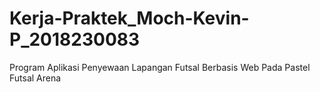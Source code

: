 # Kerja-Praktek_Moch-Kevin-P_2018230083
Program Aplikasi Penyewaan Lapangan Futsal Berbasis Web Pada Pastel Futsal Arena
